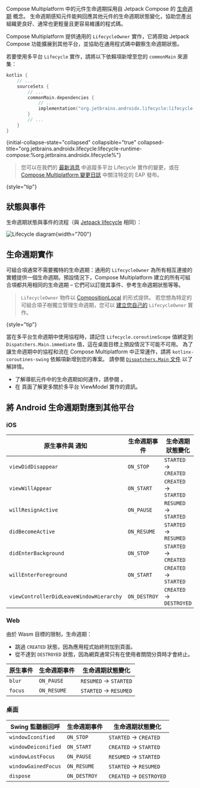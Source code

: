[//]: # (title: 生命週期)

Compose Multiplatform 中的元件生命週期採用自 Jetpack Compose 的 [生命週期](https://developer.android.com/topic/libraries/architecture/lifecycle) 概念。
生命週期感知元件能夠回應其他元件的生命週期狀態變化，協助您產出組織更良好、通常也更輕量且更容易維護的程式碼。

Compose Multiplatform 提供通用的 `LifecycleOwner` 實作，它將原始 Jetpack Compose 功能擴展到其他平台，並協助在通用程式碼中觀察生命週期狀態。

若要使用多平台 `Lifecycle` 實作，請將以下依賴項新增至您的 `commonMain` 來源集：

```kotlin
kotlin {
    // ...
    sourceSets {
        // ...
        commonMain.dependencies {
            // ...
            implementation("org.jetbrains.androidx.lifecycle:lifecycle-runtime-compose:%org.jetbrains.androidx.lifecycle%")
        }
        // ...
    }
}
```
{initial-collapse-state="collapsed" collapsible="true" collapsed-title="org.jetbrains.androidx.lifecycle:lifecycle-runtime-compose:%org.jetbrains.androidx.lifecycle%"}

> 您可以在我們的 [最新消息](https://www.jetbrains.com/help/kotlin-multiplatform-dev/whats-new-compose.html) 中追蹤多平台 Lifecycle 實作的變更，或在 [Compose Multiplatform 變更日誌](https://github.com/JetBrains/compose-multiplatform/blob/master/CHANGELOG.md) 中關注特定的 EAP 發布。
>
{style="tip"}

## 狀態與事件

生命週期狀態與事件的流程（與 [Jetpack lifecycle](https://developer.android.com/topic/libraries/architecture/lifecycle) 相同）：

![Lifecycle diagram](lifecycle-states.svg){width="700"}

## 生命週期實作

可組合項通常不需要獨特的生命週期：通用的 `LifecycleOwner` 為所有相互連接的實體提供一個生命週期。預設情況下，Compose Multiplatform 建立的所有可組合項都共用相同的生命週期 – 它們可以訂閱其事件、參考生命週期狀態等等。

> `LifecycleOwner` 物件以 [CompositionLocal](https://developer.android.com/reference/kotlin/androidx/compose/runtime/CompositionLocal) 的形式提供。
> 若您想為特定的可組合項子樹獨立管理生命週期，您可以 [建立您自己的](https://developer.android.com/topic/libraries/architecture/lifecycle#implementing-lco) `LifecycleOwner` 實作。
>
{style="tip"}

當在多平台生命週期中使用協程時，請記住 `Lifecycle.coroutineScope` 值綁定到 `Dispatchers.Main.immediate` 值，這在桌面目標上預設情況下可能不可用。
為了讓生命週期中的協程和流在 Compose Multiplatform 中正常運作，請將 `kotlinx-coroutines-swing` 依賴項新增到您的專案。
請參閱 [`Dispatchers.Main` 文件](https://kotlinlang.org/api/kotlinx.coroutines/kotlinx-coroutines-core/kotlinx.coroutines/-dispatchers/-main.html) 以了解詳情。

* 了解導航元件中的生命週期如何運作，請參閱 [](compose-navigation-routing.md)。
* 在 [](compose-viewmodel.md) 頁面了解更多關於多平台 ViewModel 實作的資訊。

## 將 Android 生命週期對應到其他平台

### iOS

| 原生事件與&nbsp;通知    | 生命週期事件 | 生命週期狀態變化  |
|-----------------------------------------|-----------------|-------------------------|
| `viewDidDisappear`                      | `ON_STOP`       | `STARTED` → `CREATED`   |
| `viewWillAppear`                        | `ON_START`      | `CREATED` → `STARTED`   |
| `willResignActive`                      | `ON_PAUSE`      | `RESUMED` → `STARTED`   |
| `didBecomeActive`                       | `ON_RESUME`     | `STARTED` → `RESUMED`   |
| `didEnterBackground`                    | `ON_STOP`       | `STARTED` → `CREATED`   |
| `willEnterForeground`                   | `ON_START`      | `CREATED` → `STARTED`   |
| `viewControllerDidLeaveWindowHierarchy` | `ON_DESTROY`    | `CREATED` → `DESTROYED` |

### Web

由於 Wasm 目標的限制，生命週期：

* 跳過 `CREATED` 狀態，因為應用程式始終附加到頁面。
* 從不達到 `DESTROYED` 狀態，因為網頁通常只有在使用者關閉分頁時才會終止。

| 原生事件 | 生命週期事件 | 生命週期狀態變化 |
|--------------|-----------------|------------------------|
| `blur`       | `ON_PAUSE`      | `RESUMED` → `STARTED`  |
| `focus`      | `ON_RESUME`     | `STARTED` → `RESUMED`  |

### 桌面

| Swing 監聽器回呼 | 生命週期事件 | 生命週期狀態變化  |
|--------------------------|-----------------|-------------------------|
| `windowIconified`        | `ON_STOP`       | `STARTED` → `CREATED`   |
| `windowDeiconified`      | `ON_START`      | `CREATED` → `STARTED`   |
| `windowLostFocus`        | `ON_PAUSE`      | `RESUMED` → `STARTED`   |
| `windowGainedFocus`      | `ON_RESUME`     | `STARTED` → `RESUMED`   |
| `dispose`                | `ON_DESTROY`    | `CREATED` → `DESTROYED` |